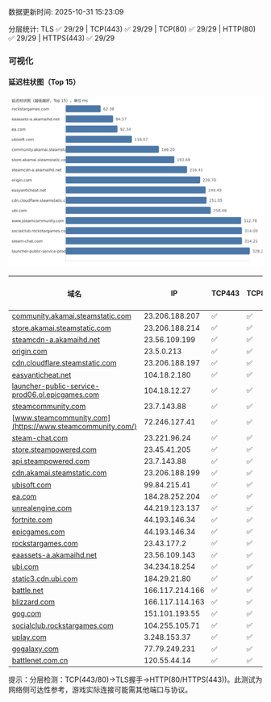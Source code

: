 数据更新时间: 2025-10-31 15:23:09

分层统计: TLS ✅ 29/29 | TCP(443) ✅ 29/29 | TCP(80) ✅ 29/29 | HTTP(80) ✅ 29/29 | HTTPS(443) ✅ 29/29

### 可视化

#### 延迟柱状图（Top 15）

![Latency Chart](latency_chart.svg)

| 域名 | IP | TCP443 | TCP80 | TLS 握手 | HTTP(80) | 状态码 | HTTPS(443) | 状态码(HTTPS) | 延迟(ms) |
|---|---|---|---|---|---|---|---|---|---|
| [community.akamai.steamstatic.com](https://community.akamai.steamstatic.com/) | 23.206.188.207 | ✅ | ✅ | ✅ | ✅ | 403 | ✅ | 403 | 166.2 |
| [store.akamai.steamstatic.com](https://store.akamai.steamstatic.com/) | 23.206.188.214 | ✅ | ✅ | ✅ | ✅ | 403 | ✅ | 403 | 193.69 |
| [steamcdn-a.akamaihd.net](https://steamcdn-a.akamaihd.net/) | 23.56.109.199 | ✅ | ✅ | ✅ | ✅ | 200 | ✅ | 200 | 216.41 |
| [origin.com](https://origin.com/) | 23.5.0.213 | ✅ | ✅ | ✅ | ✅ | 301 | ✅ | 301 | 239.7 |
| [cdn.cloudflare.steamstatic.com](https://cdn.cloudflare.steamstatic.com/) | 23.206.188.197 | ✅ | ✅ | ✅ | ✅ | 200 | ✅ | 200 | 251.05 |
| [easyanticheat.net](https://easyanticheat.net/) | 104.18.2.180 | ✅ | ✅ | ✅ | ✅ | 301 | ✅ | 301 | 249.49 |
| [launcher-public-service-prod06.ol.epicgames.com](https://launcher-public-service-prod06.ol.epicgames.com/) | 104.18.12.27 | ✅ | ✅ | ✅ | ✅ | 404 | ✅ | 404 | 328.24 |
| [steamcommunity.com](https://steamcommunity.com/) | 23.7.143.88 | ✅ | ✅ | ✅ | ✅ | 302 | ✅ | 200 | 394.57 |
| [www.steamcommunity.com](https://www.steamcommunity.com/) | 72.246.127.41 | ✅ | ✅ | ✅ | ✅ | 302 | ✅ | 302 | 312.76 |
| [steam-chat.com](https://steam-chat.com/) | 23.221.96.24 | ✅ | ✅ | ✅ | ✅ | 302 | ✅ | 404 | 314.21 |
| [store.steampowered.com](https://store.steampowered.com/) | 23.45.41.205 | ✅ | ✅ | ✅ | ✅ | 302 | ✅ | 200 | 402.49 |
| [api.steampowered.com](https://api.steampowered.com/) | 23.7.143.88 | ✅ | ✅ | ✅ | ✅ | 404 | ✅ | 404 | 370.33 |
| [cdn.akamai.steamstatic.com](https://cdn.akamai.steamstatic.com/) | 23.206.188.199 | ✅ | ✅ | ✅ | ✅ | 200 | ✅ | 200 | 367.11 |
| [ubisoft.com](https://ubisoft.com/) | 99.84.215.41 | ✅ | ✅ | ✅ | ✅ | 301 | ✅ | 301 | 118.07 |
| [ea.com](https://ea.com/) | 184.28.252.204 | ✅ | ✅ | ✅ | ✅ | 301 | ✅ | 301 | 92.34 |
| [unrealengine.com](https://unrealengine.com/) | 44.219.123.137 | ✅ | ✅ | ✅ | ✅ | 301 | ✅ | 301 | 358.98 |
| [fortnite.com](https://fortnite.com/) | 44.193.146.34 | ✅ | ✅ | ✅ | ✅ | 301 | ✅ | 301 | 368.65 |
| [epicgames.com](https://epicgames.com/) | 44.193.146.34 | ✅ | ✅ | ✅ | ✅ | 301 | ✅ | 302 | 388.31 |
| [rockstargames.com](https://rockstargames.com/) | 23.43.177.2 | ✅ | ✅ | ✅ | ✅ | 301 | ✅ | 301 | 62.38 |
| [eaassets-a.akamaihd.net](https://eaassets-a.akamaihd.net/) | 23.56.109.143 | ✅ | ✅ | ✅ | ✅ | 404 | ✅ | 404 | 84.57 |
| [ubi.com](https://ubi.com/) | 34.234.18.254 | ✅ | ✅ | ✅ | ✅ | 301 | ✅ | 301 | 258.48 |
| [static3.cdn.ubi.com](https://static3.cdn.ubi.com/) | 184.29.21.80 | ✅ | ✅ | ✅ | ✅ | 401 | ✅ | 401 | 349.07 |
| [battle.net](https://battle.net/) | 166.117.214.166 | ✅ | ✅ | ✅ | ✅ | 301 | ✅ | 301 | 351.09 |
| [blizzard.com](https://blizzard.com/) | 166.117.114.163 | ✅ | ✅ | ✅ | ✅ | 302 | ✅ | 302 | 344.01 |
| [gog.com](https://gog.com/) | 151.101.193.55 | ✅ | ✅ | ✅ | ✅ | 301 | ✅ | 301 | 754.65 |
| [socialclub.rockstargames.com](https://socialclub.rockstargames.com/) | 104.255.105.71 | ✅ | ✅ | ✅ | ✅ | 301 | ✅ | 307 | 314.09 |
| [uplay.com](https://uplay.com/) | 3.248.153.37 | ✅ | ✅ | ✅ | ✅ | 301 | ✅ | 301 | 493.08 |
| [gogalaxy.com](https://gogalaxy.com/) | 77.79.249.231 | ✅ | ✅ | ✅ | ✅ | 301 | ✅ | 301 | 659.7 |
| [battlenet.com.cn](https://battlenet.com.cn/) | 120.55.44.14 | ✅ | ✅ | ✅ | ✅ | 308 | ✅ | 302 | 884.6 |

提示：分层检测：TCP(443/80)→TLS握手→HTTP(80/HTTPS(443))。此测试为网络侧可达性参考，游戏实际连接可能需其他端口与协议。